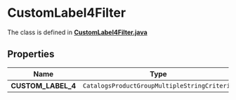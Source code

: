 

# CustomLabel4Filter

The class is defined in **[CustomLabel4Filter.java](../../src/main/java/org/openapitools/model/CustomLabel4Filter.java)**

## Properties

Name | Type | Description | Notes
------------ | ------------- | ------------- | -------------
**CUSTOM_LABEL_4** | `CatalogsProductGroupMultipleStringCriteria` |  | 



